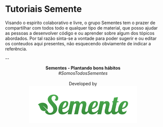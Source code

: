 # Tutoriais Semente

Visando o espirito colaborativo e livre, o grupo Sementes tem o prazer de compartilhar com todos
todo e qualquer tipo de material, que posso ajudar as pessoas a desenvolver código e ou aprender
sobre algum dos tópicos abordados. Por tal razão sinta-se a vontade para poder sugerir e ou
editar os conteudos aqui presentes, não esquecendo obviamente de indicar a referência.

--
<p align="center">
    <b>Sementes - Plantando bons hábitos</b></br>
    <i>#SomosTodosSementes</i></br></br>
    Developed by </br>
  <img alt="Sementes Soluções em Ecologia" width="350" src="tutoriais/imgs/sementes-logo.png?raw=true"/>
</p>


